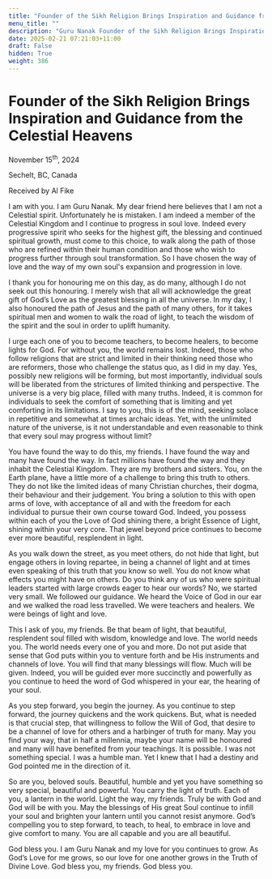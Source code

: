 ```yaml
---
title: "Founder of the Sikh Religion Brings Inspiration and Guidance from the Celestial Heavens"
menu_title: ""
description: "Guru Nanak Founder of the Sikh Religion Brings Inspiration and Guidance from the Celestial Heavens"
date: 2025-02-21 07:21:03+11:00
draft: False
hidden: True
weight: 386
---
```

# Founder of the Sikh Religion Brings Inspiration and Guidance from the Celestial Heavens 

November 15<sup>th</sup>, 2024

Sechelt, BC, Canada

Received by Al Fike 

I am with you. I am Guru Nanak. My dear friend here believes that I am not a Celestial spirit. Unfortunately he is mistaken. I am indeed a member of the Celestial Kingdom and I continue to progress in soul love. Indeed every progressive spirit who seeks for the highest gift, the blessing and continued spiritual growth, must come to this choice, to walk along the path of those who are refined within their human condition and those who wish to progress further through soul transformation. So I have chosen the way of love and the way of my own soul's expansion and progression in love. 

I thank you for honouring me on this day, as do many, although I do not seek out this honouring. I merely wish that all will acknowledge the great gift of God’s Love as the greatest blessing in all the universe. In my day, I also honoured the path of Jesus and the path of many others, for it takes spiritual men and women to walk the road of light, to teach the wisdom of the spirit and the soul in order to uplift humanity. 

I urge each one of you to become teachers, to become healers, to become lights for God. For without you, the world remains lost. Indeed, those who follow religions that are strict and limited in their thinking need those who are reformers, those who challenge the status quo, as I did in my day. Yes, possibly new religions will be forming, but most importantly, individual souls will be liberated from the strictures of limited thinking and perspective. The universe is a very big place, filled with many truths. Indeed, it is common for individuals to seek the comfort of something that is limiting and yet comforting in its limitations. I say to you, this is of the mind, seeking solace in repetitive and somewhat at times archaic ideas. Yet, with the unlimited nature of the universe, is it not understandable and even reasonable to think that every soul may progress without limit? 

You have found the way to do this, my friends. I have found the way and many have found the way. In fact millions have found the way and they inhabit the Celestial Kingdom. They are my brothers and sisters. You, on the Earth plane, have a little more of a challenge to bring this truth to others. They do not like the limited ideas of many Christian churches, their dogma, their behaviour and their judgement. You bring a solution to this with open arms of love, with acceptance of all and with the freedom for each individual to pursue their own course toward God. Indeed, you possess within each of you the Love of God shining there, a bright Essence of Light, shining within your very core. That jewel beyond price continues to become ever more beautiful, resplendent in light. 

As you walk down the street, as you meet others, do not hide that light, but engage others in loving repartee, in being a channel of light and at times even speaking of this truth that you know so well. You do not know what effects you might have on others. Do you think any of us who were spiritual leaders started with large crowds eager to hear our words? No, we started very small. We followed our guidance. We heard the Voice of God in our ear and we walked the road less travelled. We were teachers and healers. We were beings of light and love. 

This I ask of you, my friends. Be that beam of light, that beautiful, resplendent soul filled with wisdom, knowledge and love. The world needs you. The world needs every one of you and more. Do not put aside that sense that God puts within you to venture forth and be His instruments and channels of love. You will find that many blessings will flow. Much will be given. Indeed, you will be guided ever more succinctly and powerfully as you continue to heed the word of God whispered in your ear, the hearing of your soul. 

As you step forward, you begin the journey. As you continue to step forward, the journey quickens and the work quickens. But, what is needed is that crucial step, that willingness to follow the Will of God, that desire to be a channel of love for others and a harbinger of truth for many. May you find your way, that in half a millennia, maybe your name will be honoured and many will have benefited from your teachings. It is possible. I was not something special. I was a humble man. Yet I knew that I had a destiny and God pointed me in the direction of it. 

So are you, beloved souls. Beautiful, humble and yet you have something so very special, beautiful and powerful. You carry the light of truth. Each of you, a lantern in the world. Light the way, my friends. Truly be with God and God will be with you. May the blessings of His great Soul continue to infill your soul and brighten your lantern until you cannot resist anymore. God’s compelling you to step forward, to teach, to heal, to embrace in love and give comfort to many. You are all capable and you are all beautiful. 

God bless you. I am Guru Nanak and my love for you continues to grow. As God’s Love for me grows, so our love for one another grows in the Truth of Divine Love. God bless you, my friends. God bless you.